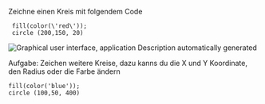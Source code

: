 Zeichne einen Kreis mit folgendem Code

 	
     fill(color(\'red\'));
     circle (200,150, 20)

![Graphical user interface, application Description automatically
generated](./assets/image5.png)

Aufgabe: Zeichen weitere Kreise, dazu kanns du die X und Y Koordinate,
den Radius oder die Farbe ändern

	fill(color('blue'));
	circle (100,50, 400)